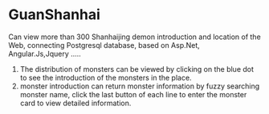# GuanShanhai
Can view more than 300 Shanhaijing demon introduction and location of the Web, connecting Postgresql database, based on Asp.Net, Angular.Js,Jquery .....

1. The distribution of monsters can be viewed by clicking on the blue dot to see the introduction of the monsters in the place.
2. monster introduction can return monster information by fuzzy searching monster name, click the last button of each line to enter the monster card to view detailed information.
